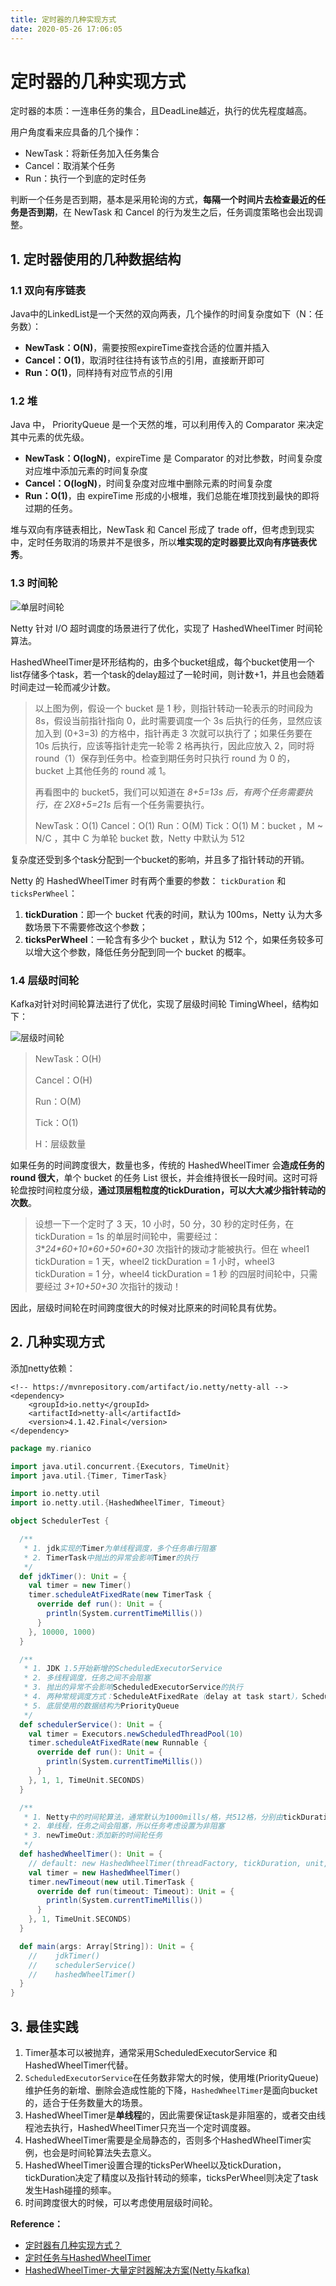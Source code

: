 ```yaml
---
title: 定时器的几种实现方式
date: 2020-05-26 17:06:05
---
```

# 定时器的几种实现方式

定时器的本质：一连串任务的集合，且DeadLine越近，执行的优先程度越高。

用户角度看来应具备的几个操作：

* NewTask：将新任务加入任务集合
* Cancel：取消某个任务
* Run：执行一个到底的定时任务

判断一个任务是否到期，基本是采用轮询的方式，**每隔一个时间片去检查最近的任务是否到期**，在 NewTask 和 Cancel 的行为发生之后，任务调度策略也会出现调整。

## 1. 定时器使用的几种数据结构

### 1.1 双向有序链表

Java中的LinkedList是一个天然的双向两表，几个操作的时间复杂度如下（N：任务数）：

* **NewTask：O\(N\)**，需要按照expireTime查找合适的位置并插入
* **Cancel：O\(1\)**，取消时往往持有该节点的引用，直接断开即可
* **Run：O\(1\)**，同样持有对应节点的引用

### 1.2 堆

Java 中， PriorityQueue 是一个天然的堆，可以利用传入的 Comparator 来决定其中元素的优先级。

* **NewTask：O\(logN\)**，expireTime 是 Comparator 的对比参数，时间复杂度对应堆中添加元素的时间复杂度
* **Cancel：O\(logN\)**，时间复杂度对应堆中删除元素的时间复杂度
* **Run：O\(1\)**，由 expireTime 形成的小根堆，我们总能在堆顶找到最快的即将过期的任务。

堆与双向有序链表相比，NewTask 和 Cancel 形成了 trade off，但考虑到现实中，定时任务取消的场景并不是很多，所以**堆实现的定时器要比双向有序链表优秀**。

### 1.3 时间轮



![&#x5355;&#x5C42;&#x65F6;&#x95F4;&#x8F6E;](https://raw.githubusercontent.com/Rianico/Image/master/ARTS_Tips/%E5%8D%95%E5%B1%82%E6%97%B6%E9%97%B4%E8%BD%AE.png)

Netty 针对 I/O 超时调度的场景进行了优化，实现了 HashedWheelTimer 时间轮算法。

HashedWheelTimer是环形结构的，由多个bucket组成，每个bucket使用一个list存储多个task，若一个task的delay超过了一轮时间，则计数+1，并且也会随着时间走过一轮而减少计数。

> 以上图为例，假设一个 bucket 是 1 秒，则指针转动一轮表示的时间段为 8s，假设当前指针指向 0，此时需要调度一个 3s 后执行的任务，显然应该加入到 \(0+3=3\) 的方格中，指针再走 3 次就可以执行了；如果任务要在 10s 后执行，应该等指针走完一轮零 2 格再执行，因此应放入 2，同时将 round（1）保存到任务中。检查到期任务时只执行 round 为 0 的， bucket 上其他任务的 round 减 1。
>
> 再看图中的 bucket5，我们可以知道在 _8+5=13s 后，有两个任务需要执行，在  2X8+5=21s_ 后有一个任务需要执行。
>
> NewTask：O\(1\) Cancel：O\(1\) Run：O\(M\) Tick：O\(1\) M：bucket ，M ~ N/C ，其中 C 为单轮 bucket 数，Netty 中默认为 512

复杂度还受到多个task分配到一个bucket的影响，并且多了指针转动的开销。

Netty 的 HashedWheelTimer 时有两个重要的参数： `tickDuration` 和 `ticksPerWheel`：

1. **tickDuration**：即一个 bucket 代表的时间，默认为 100ms，Netty 认为大多数场景下不需要修改这个参数；
2. **ticksPerWheel**：一轮含有多少个 bucket ，默认为 512 个，如果任务较多可以增大这个参数，降低任务分配到同一个 bucket 的概率。

### 1.4 层级时间轮

Kafka对针对时间轮算法进行了优化，实现了层级时间轮 TimingWheel，结构如下：



![&#x5C42;&#x7EA7;&#x65F6;&#x95F4;&#x8F6E;](https://raw.githubusercontent.com/Rianico/Image/master/ARTS_Tips/%E5%B1%82%E7%BA%A7%E6%97%B6%E9%97%B4%E8%BD%AE.png)

> NewTask：O\(H\) 
>
> Cancel：O\(H\) 
>
> Run：O\(M\) 
>
> Tick：O\(1\) 
>
> H：层级数量

如果任务的时间跨度很大，数量也多，传统的 HashedWheelTimer 会**造成任务的 round 很大**，单个 bucket 的任务 List 很长，并会维持很长一段时间。这时可将轮盘按时间粒度分级，**通过顶层粗粒度的tickDuration，可以大大减少指针转动的次数**。

> 设想一下一个定时了 3 天，10 小时，50 分，30 秒的定时任务，在 tickDuration = 1s 的单层时间轮中，需要经过：_3_\*_24\*60+10\*60+50\*60+30_ 次指针的拨动才能被执行。但在 wheel1 tickDuration = 1 天，wheel2 tickDuration = 1 小时，wheel3 tickDuration = 1 分，wheel4 tickDuration = 1 秒 的四层时间轮中，只需要经过 _3+10+50+30_ 次指针的拨动！

因此，层级时间轮在时间跨度很大的时候对比原来的时间轮具有优势。

## 2. 几种实现方式

添加netty依赖：

```markup
<!-- https://mvnrepository.com/artifact/io.netty/netty-all -->
<dependency>
    <groupId>io.netty</groupId>
    <artifactId>netty-all</artifactId>
    <version>4.1.42.Final</version>
</dependency>
```

```scala
package my.rianico

import java.util.concurrent.{Executors, TimeUnit}
import java.util.{Timer, TimerTask}

import io.netty.util
import io.netty.util.{HashedWheelTimer, Timeout}

object SchedulerTest {

  /**
   * 1. jdk实现的Timer为单线程调度，多个任务串行阻塞
   * 2. TimerTask中抛出的异常会影响Timer的执行
   */
  def jdkTimer(): Unit = {
    val timer = new Timer()
    timer.scheduleAtFixedRate(new TimerTask {
      override def run(): Unit = {
        println(System.currentTimeMillis())
      }
    }, 10000, 1000)
  }

  /**
   * 1. JDK 1.5开始新增的ScheduledExecutorService
   * 2. 多线程调度，任务之间不会阻塞
   * 3. 抛出的异常不会影响ScheduledExecutorService的执行
   * 4. 两种常规调度方式：ScheduleAtFixedRate（delay at task start），ScheduleWithFixedDelay（delay at task end）
   * 5. 底层使用的数据结构为PriorityQueue
   */
  def schedulerService(): Unit = {
    val timer = Executors.newScheduledThreadPool(10)
    timer.scheduleAtFixedRate(new Runnable {
      override def run(): Unit = {
        println(System.currentTimeMillis())
      }
    }, 1, 1, TimeUnit.SECONDS)
  }

  /**
   * 1. Netty中的时间轮算法，通常默认为1000mills/格，共512格，分别由tickDuration，ticksPerWheel控制。
   * 2. 单线程，任务之间会阻塞，所以任务考虑设置为非阻塞
   * 3. newTimeOut:添加新的时间轮任务
   */
  def hashedWheelTimer(): Unit = {
    // default: new HashedWheelTimer(threadFactory, tickDuration, unit, 512)
    val timer = new HashedWheelTimer()
    timer.newTimeout(new util.TimerTask {
      override def run(timeout: Timeout): Unit = {
        println(System.currentTimeMillis())
      }
    }, 1, TimeUnit.SECONDS)
  }

  def main(args: Array[String]): Unit = {
    //    jdkTimer()
    //    schedulerService()
    //    hashedWheelTimer()
  }
}
```

## 3. 最佳实践

1. Timer基本可以被抛弃，通常采用ScheduledExecutorService 和 HashedWheelTimer代替。
2. `ScheduledExecutorService`在任务数非常大的时候，使用堆\(PriorityQueue\)维护任务的新增、删除会造成性能的下降，`HashedWheelTimer`是面向bucket的，适合于任务数量大的场景。
3. HashedWheelTimer是**单线程**的，因此需要保证task是非阻塞的，或者交由线程池去执行，HashedWheelTimer只充当一个定时调度器。
4. HashedWheelTimer需要是全局静态的，否则多个HashedWheelTimer实例，也会是时间轮算法失去意义。
5. HashedWheelTimer设置合理的ticksPerWheel以及tickDuration，tickDuration决定了精度以及指针转动的频率，ticksPerWheel则决定了task发生Hash碰撞的频率。
6. 时间跨度很大的时候，可以考虑使用层级时间轮。

**Reference：**

* [定时器有几种实现方式？](https://mp.weixin.qq.com/s?__biz=MjM5NzMyMjAwMA==&mid=2651485083&idx=1&sn=089a76c2ccef0a98831a389fd7943d23&chksm=bd251fe48a5296f22df28cd53827eac4cb153855b70266ce753cdb0ee6d145782e5a664ebd9a&mpshare=1&scene=1&srcid=&sharer_sharetime=1569909947817&sharer_shareid=24a7761e1ff7c16d32495d378d4ca2de&key=2d030d495be8f43e1d911c8464cebf301d5cb04f17797a47c12e1b20b32d4131ebf9fd672946629c5f761c3d4f96fe1b8821006433c85bfb6127f0e01120bfe5d2eca68a1bd9d12eda51b74ad45b1920&ascene=1&uin=MTU0NzEwNTU4NA==&devicetype=Windows%2010&version=62070141&lang=zh_CN&pass_ticket=nB7LIrOI7ggsIfTOffgmltlcIM7Tm%2bgk11c7xZ6ycRRjnL7dcVOsxTF6PZs8qmfE#)
* [定时任务与HashedWheelTimer](https://blog.wangqi.love/articles/Java/%E5%AE%9A%E6%97%B6%E4%BB%BB%E5%8A%A1%E4%B8%8EHashedWheelTimer.html)
* [HashedWheelTimer-大量定时器解决方案\(Netty与kafka\)](https://xiaoyue26.github.io/2018/10/27/2018-10/HashedWheelTimer-%E5%A4%A7%E9%87%8F%E5%AE%9A%E6%97%B6%E5%99%A8%E8%A7%A3%E5%86%B3%E6%96%B9%E6%A1%88-Netty%E4%B8%8Ekafka/)

